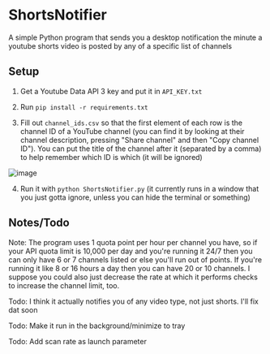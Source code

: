 # ShortsNotifier
A simple Python program that sends you a desktop notification the minute a youtube shorts video is posted by any of a specific list of channels

## Setup

1) Get a Youtube Data API 3 key and put it in `API_KEY.txt`

2) Run `pip install -r requirements.txt`

3)  Fill out `channel_ids.csv` so that the first element of each row is the channel ID of a YouTube channel (you can find it by looking at their channel description, pressing "Share channel" and then "Copy channel ID"). You can put the title of the channel after it (separated by a comma) to help remember which ID is which (it will be ignored)

![image](https://github.com/GrandTheftWalrus/ShortsNotifier/assets/70998757/b0437884-7375-470b-ba9d-2bc6279eeb1f)

4) Run it with `python ShortsNotifier.py` (it currently runs in a window that you just gotta ignore, unless you can hide the terminal or something)

## Notes/Todo

Note: The program uses 1 quota point per hour per channel you have, so if your API quota limit is 10,000 per day and you're running it 24/7 then you can only have 6 or 7 channels listed or else you'll run out of points. If you're running it like 8 or 16 hours a day then you can have 20 or 10 channels. I suppose you could also just decrease the rate at which it performs checks to increase the channel limit, too.

Todo: I think it actually notifies you of any video type, not just shorts. I'll fix dat soon

Todo: Make it run in the background/minimize to tray

Todo: Add scan rate as launch parameter
